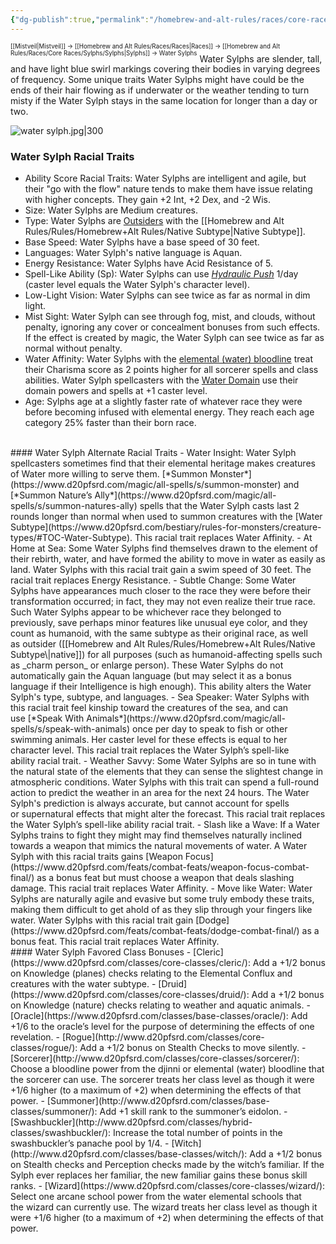 ```yaml
---
{"dg-publish":true,"permalink":"/homebrew-and-alt-rules/races/core-races/sylphs/water-sylphs/"}
---
```


<sup><sup>[[Mistveil\|Mistveil]] → [[Homebrew and Alt Rules/Races/Races\|Races]] → [[Homebrew and Alt Rules/Races/Core Races/Sylphs/Sylphs\|Sylphs]] → Water Sylphs</sup></sup>
Water Sylphs are slender, tall, and have light blue swirl markings covering their bodies in varying degrees of frequency. Some unique traits Water Sylphs might have could be the ends of their hair flowing as if underwater or the weather tending to turn misty if the Water Sylph stays in the same location for longer than a day or two. 

![water sylph.jpg|300](/img/user/Attachments/water%20sylph.jpg)

### Water Sylph Racial Traits
- Ability Score Racial Traits: Water Sylphs are intelligent and agile, but their "go with the flow" nature tends to make them have issue relating with higher concepts. They gain +2 Int, +2 Dex, and -2 Wis.
- Size: Water Sylphs are Medium creatures.
- Type: Water Sylphs are [Outsiders](https://www.d20pfsrd.com/bestiary/monster-listings/outsiders/) with the [[Homebrew and Alt Rules/Rules/Homebrew+Alt Rules/Native Subtype\|Native Subtype]].
- Base Speed: Water Sylphs have a base speed of 30 feet.
- Languages: Water Sylph's native language is Aquan.
- Energy Resistance: Water Sylphs have Acid Resistance of 5.
- Spell-Like Ability (Sp): Water Sylphs can use [*Hydraulic Push*](https://www.d20pfsrd.com/magic/all-spells/h/hydraulic-push) 1/day (caster level equals the Water Sylph's character level).
- Low-Light Vision: Water Sylphs can see twice as far as normal in dim light.
- Mist Sight: Water Sylph can see through fog, mist, and clouds, without penalty, ignoring any cover or concealment bonuses from such effects. If the effect is created by magic, the Water Sylph can see twice as far as normal without penalty.
- Water Affinity: Water Sylphs with the [elemental (water) bloodline](https://www.d20pfsrd.com/classes/core-classes/sorcerer/bloodlines/bloodlines-from-paizo/elemental-bloodline) treat their Charisma score as 2 points higher for all sorcerer spells and class abilities. Water Sylph spellcasters with the [Water Domain](https://www.d20pfsrd.com/classes/core-classes/cleric/domains/paizo-domains/water-domain/) use their domain powers and spells at +1 caster level.
- Age: Sylphs age at a slightly faster rate of whatever race they were before becoming infused with elemental energy. They reach each age category 25% faster than their born race.
<br>
#### Water Sylph Alternate Racial Traits
- Water Insight: Water Sylph spellcasters sometimes find that their elemental heritage makes creatures of Water more willing to serve them. [*Summon Monster*](https://www.d20pfsrd.com/magic/all-spells/s/summon-monster) and [*Summon Nature’s Ally*](https://www.d20pfsrd.com/magic/all-spells/s/summon-natures-ally) spells that the Water Sylph casts last 2 rounds longer than normal when used to summon creatures with the [Water Subtype](https://www.d20pfsrd.com/bestiary/rules-for-monsters/creature-types/#TOC-Water-Subtype). This racial trait replaces Water Affinity.
- At Home at Sea: Some Water Sylphs find themselves drawn to the element of their rebirth, water, and have formed the ability to move in water as easily as land. Water Sylphs with this racial trait gain a swim speed of 30 feet. The racial trait replaces Energy Resistance.
- Subtle Change: Some Water Sylphs have appearances much closer to the race they were before their transformation occurred; in fact, they may not even realize their true race. Such Water Sylphs appear to be whichever race they belonged to previously, save perhaps minor features like unusual eye color, and they count as humanoid, with the same subtype as their original race, as well as outsider ([[Homebrew and Alt Rules/Rules/Homebrew+Alt Rules/Native Subtype\|native]]) for all purposes (such as humanoid-affecting spells such as _charm person_ or enlarge person). These Water Sylphs do not automatically gain the Aquan language (but may select it as a bonus language if their Intelligence is high enough). This ability alters the Water Sylph's type, subtype, and languages.
- Sea Speaker: Water Sylphs with this racial trait feel kinship toward the creatures of the sea, and can use [*Speak With Animals*](https://www.d20pfsrd.com/magic/all-spells/s/speak-with-animals) once per day to speak to fish or other swimming animals. Her caster level for these effects is equal to her character level. This racial trait replaces the Water Sylph’s spell-like ability racial trait.
- Weather Savvy: Some Water Sylphs are so in tune with the natural state of the elements that they can sense the slightest change in atmospheric conditions. Water Sylphs with this trait can spend a full-round action to predict the weather in an area for the next 24 hours. The Water Sylph's prediction is always accurate, but cannot account for spells or supernatural effects that might alter the forecast. This racial trait replaces the Water Sylph’s spell-like ability racial trait.
- Slash like a Wave: If a Water Sylphs trains to fight they might may find themselves naturally inclined towards a weapon that mimics the natural movements of water. A Water Sylph with this racial traits gains [Weapon Focus](https://www.d20pfsrd.com/feats/combat-feats/weapon-focus-combat-final/) as a bonus feat but must choose a weapon that deals slashing damage. This racial trait replaces Water Affinity.
- Move like Water: Water Sylphs are naturally agile and evasive but some truly embody these traits, making them difficult to get ahold of as they slip through your fingers like water. Water Sylphs with this racial trait gain [Dodge](https://www.d20pfsrd.com/feats/combat-feats/dodge-combat-final/) as a bonus feat. This racial trait replaces Water Affinity.
<br>
#### Water Sylph Favored Class Bonuses
- [Cleric](https://www.d20pfsrd.com/classes/core-classes/cleric/): Add a +1/2 bonus on Knowledge (planes) checks relating to the Elemental Conflux and creatures with the water subtype.
- [Druid](https://www.d20pfsrd.com/classes/core-classes/druid/): Add a +1/2 bonus on Knowledge (nature) checks relating to weather and aquatic animals.
- [Oracle](https://www.d20pfsrd.com/classes/base-classes/oracle/): Add +1/6 to the oracle’s level for the purpose of determining the effects of one revelation.
- [Rogue](http://www.d20pfsrd.com/classes/core-classes/rogue/): Add a +1/2 bonus on Stealth Checks to move silently.
- [Sorcerer](http://www.d20pfsrd.com/classes/core-classes/sorcerer/): Choose a bloodline power from the djinni or elemental (water) bloodline that the sorcerer can use. The sorcerer treats her class level as though it were +1/6 higher (to a maximum of +2) when determining the effects of that power.
- [Summoner](http://www.d20pfsrd.com/classes/base-classes/summoner/): Add +1 skill rank to the summoner’s eidolon.
- [Swashbuckler](http://www.d20pfsrd.com/classes/hybrid-classes/swashbuckler/): Increase the total number of points in the swashbuckler’s panache pool by 1/4.
- [Witch](http://www.d20pfsrd.com/classes/base-classes/witch/): Add a +1/2 bonus on Stealth checks and Perception checks made by the witch’s familiar. If the Sylph ever replaces her familiar, the new familiar gains these bonus skill ranks.
- [Wizard](https://www.d20pfsrd.com/classes/core-classes/wizard/): Select one arcane school power from the water elemental schools that the wizard can currently use. The wizard treats her class level as though it were +1/6 higher (to a maximum of +2) when determining the effects of that power.